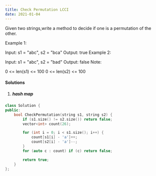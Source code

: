 ```yaml
---
title: Check Permutation LCCI
date: 2021-01-04
---
```

Given two strings,write a method to decide if one is a permutation of the other.

Example 1:

Input: s1 = "abc", s2 = "bca"
Output: true
Example 2:

Input: s1 = "abc", s2 = "bad"
Output: false
Note:

0 <= len(s1) <= 100
0 <= len(s2) <= 100

#### Solutions

1. ##### hash map

```cpp
class Solution {
public:
    bool CheckPermutation(string s1, string s2) {
        if (s1.size() != s2.size()) return false;
        vector<int> count(26);

        for (int i = 0; i < s1.size(); i++) {
            count[s1[i] - 'a']++;
            count[s2[i] - 'a']--;
        }
        for (auto c : count) if (c) return false;

        return true;
    }
};
```